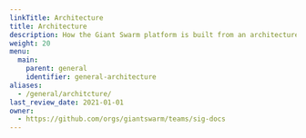 ```yaml
---
linkTitle: Architecture
title: Architecture
description: How the Giant Swarm platform is built from an architecture perspective, on the various providers (on Amazon Web Services, on Microsoft Azure, and on-premises).
weight: 20
menu:
  main:
    parent: general
    identifier: general-architecture
aliases:
  - /general/architcture/
last_review_date: 2021-01-01
owner:
  - https://github.com/orgs/giantswarm/teams/sig-docs
---
```

